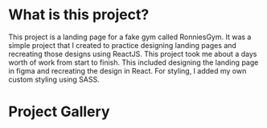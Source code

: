 # What is this project?

This project is a landing page for a fake gym called RonniesGym. It was a simple project that I created to practice designing landing pages and recreating those designs using ReactJS. This project took me about a days worth of work from start to finish. This included designing the landing page in figma and recreating the design in React. For styling, I added my own custom styling using SASS.

# Project Gallery
